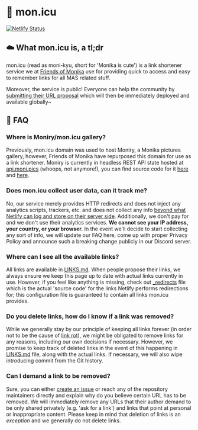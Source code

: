 # 🔗 mon.icu

[![Netlify Status][4]][5]

## ☁️ What mon.icu is, a tl;dr

mon.icu (read as moni-kyu, short for 'Monika is cute') is a link shortener
service we at [Friends of Monika][1] use for providing quick to access and easy
to remember links for all MAS related stuff.

Moreover, the service is public! Everyone can help the community by
[submitting their URL proposal][2] which will then be immediately deployed and
available globally~

## 🙋 FAQ

### Where is Moniry/mon.icu gallery?

Previously, mon.icu domain was used to host Moniry, a Monika pictures gallery,
however, Friends of Monika have repurposed this domain for use as a link 
shortener. Moniry is currently in headless REST API state hosted at 
[api.moni.pics][10] (whoops, not anymore!), you can find source code for 
it [here][11] and [here][12].

### Does mon.icu collect user data, can it track me?

No, our service merely provides HTTP redirects and does not inject any analytics
scripts, trackers, etc. and does not collect any info
[beyond what Netlify can log and store on their server side][3]. Additionally,
we don't pay for and we don't use their analytics services. **We cannot see your
IP address, your country, or your browser.** In the event we'll decide to start
collecting any sort of info, we  will update our FAQ here, come up with proper
Privacy Policy and announce such a breaking change publicly in our Discord
server.

### Where can I see all the available links?

All links are available in [LINKS.md][6]. When people propose their links, we
always ensure we keep this page up to date with actual links currently in use.
However, if you feel like anything is missing, check out [_redirects][7] file
which is the actual 'source code' for the links Netlify performs redirections
for; this configuration file is guaranteed to contain all links mon.icu
provides.

### Do you delete links, how do I know if a link was removed?

While we generally stay by our principle of keeping all links forever (in order
not to be the cause of [link rot][8]), we might be obligated to remove links for
any reasons, including our own decisions if necessary. However, we promise to
keep track of deleted links in the event of this happening in [LINKS.md][6]
file, along with the actual links. If necessary, we will also wipe introducing
commit from the Git history.

### Can I demand a link to be removed?

Sure, you can either [create an issue][9] or reach any of the repository
maintainers directly and explain why do you believe certain URL has to be
removed. We will immediately remove any URLs that their author demand to be only
shared privately (e.g. 'ask for a link') and links that point at personal or
inappropriate content. Please keep in mind that deletion of links is an
*exception* and we generally do not delete links.


[1]: https://github.com/Friends-of-Monika/monicu
[2]: CONTRIBUTING.md
[3]: https://www.netlify.com/gdpr-ccpa/
[4]: https://api.netlify.com/api/v1/badges/2c803c94-db9c-40bc-9a06-005361a0d873/deploy-status
[5]: https://app.netlify.com/sites/monicu/deploys
[6]: LINKS.md
[7]: _redirects
[8]: https://en.wikipedia.org/wiki/Link_rot
[9]: https://github.com/Friends-of-Monika/monicu/issues/new
[10]: https://api.moni.pics/posts/stats
[11]: https://github.com/Friends-of-Monika/monicu-frontend
[12]: https://github.com/Friends-of-Monika/monicu-backend
